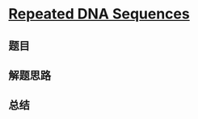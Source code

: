 # [Repeated DNA Sequences](https://leetcode.com/problems/repeated-dna-sequences/)
## 题目


## 解题思路


## 总结


